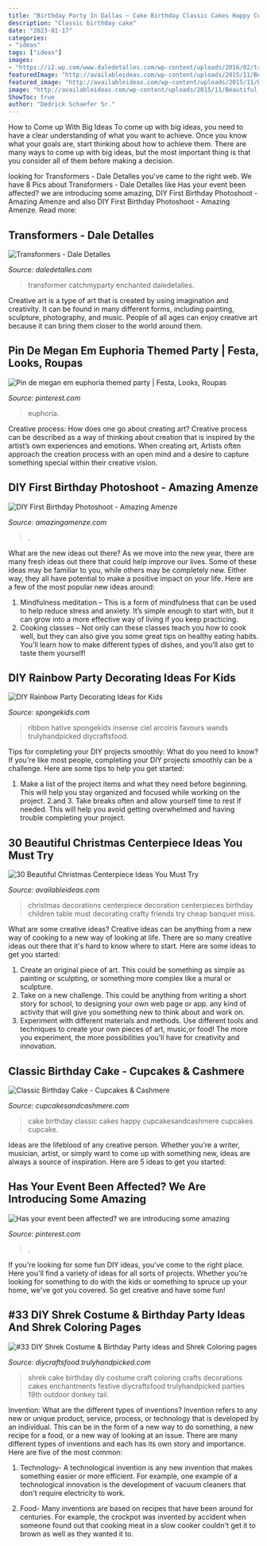 ```yaml
---
title: "Birthday Party In Dallas ~ Cake Birthday Classic Cakes Happy Cupcakesandcashmere Cupcakes Cupcake"
description: "Classic birthday cake"
date: "2023-01-17"
categories:
- "ideas"
tags: ["ideas"]
images:
- "https://i2.wp.com/www.daledetalles.com/wp-content/uploads/2016/02/transformers15.jpg"
featuredImage: "http://availableideas.com/wp-content/uploads/2015/11/Beautiful-Christmas-Centerpieces-23.jpg"
featured_image: "http://availableideas.com/wp-content/uploads/2015/11/Beautiful-Christmas-Centerpieces-23.jpg"
image: "http://availableideas.com/wp-content/uploads/2015/11/Beautiful-Christmas-Centerpieces-23.jpg"
ShowToc: true
author: "Dedrick Schaefer Sr."
---
```



How to Come up With Big Ideas
To come up with big ideas, you need to have a clear understanding of what you want to achieve. Once you know what your goals are, start thinking about how to achieve them. There are many ways to come up with big ideas, but the most important thing is that you consider all of them before making a decision.

	

		
looking for Transformers - Dale Detalles you've came to the right web. We have 8 Pics about Transformers - Dale Detalles like Has your event been affected? we are introducing some amazing, DIY First Birthday Photoshoot - Amazing Amenze and also DIY First Birthday Photoshoot - Amazing Amenze. Read more:
		
    
## Transformers - Dale Detalles

<img loading=lazy src="https://i2.wp.com/www.daledetalles.com/wp-content/uploads/2016/02/transformers15.jpg" onerror="this.onerror=null;this.src='https://tse4.mm.bing.net/th?id=OIP.43UnoiBpZ9I9csYwGFnDTgHaLJ&amp;pid=15.1';" alt="Transformers - Dale Detalles">

_Source: daledetalles.com_

>transformer catchmyparty enchanted daledetalles. 

	

Creative art is a type of art that is created by using imagination and creativity. It can be found in many different forms, including painting, sculpture, photography, and music. People of all ages can enjoy creative art because it can bring them closer to the world around them.

    
## Pin De Megan Em Euphoria Themed Party | Festa, Looks, Roupas

<img loading=lazy src="https://i.pinimg.com/736x/f6/bb/3d/f6bb3dbd53e7484ae17680f07e02fb40.jpg" onerror="this.onerror=null;this.src='https://tse1.mm.bing.net/th?id=OIP.V6v2Gpd0YSVmGwEjTm-ergHaNK&amp;pid=15.1';" alt="Pin de megan em euphoria themed party | Festa, Looks, Roupas">

_Source: pinterest.com_

>euphoria. 

	

Creative process: How does one go about creating art?
Creative process can be described as a way of thinking about creation that is inspired by the artist’s own experiences and emotions. When creating art, Artists often approach the creation process with an open mind and a desire to capture something special within their creative vision.

    
## DIY First Birthday Photoshoot - Amazing Amenze

<img loading=lazy src="https://amazingamenze.com/wp-content/uploads/2020/04/first-birthday-photoshoot-300x400.jpg" onerror="this.onerror=null;this.src='https://tse4.mm.bing.net/th?id=OIP.dVmAyO6qQ_1eiQRG7qM8wwAAAA&amp;pid=15.1';" alt="DIY First Birthday Photoshoot - Amazing Amenze">

_Source: amazingamenze.com_

>. 

	

What are the new ideas out there?
As we move into the new year, there are many fresh ideas out there that could help improve our lives. Some of these ideas may be familiar to you, while others may be completely new. Either way, they all have potential to make a positive impact on your life. Here are a few of the most popular new ideas around: 
1. Mindfulness meditation – This is a form of mindfulness that can be used to help reduce stress and anxiety. It’s simple enough to start with, but it can grow into a more effective way of living if you keep practicing. 
2. Cooking classes – Not only can these classes teach you how to cook well, but they can also give you some great tips on healthy eating habits. You’ll learn how to make different types of dishes, and you’ll also get to taste them yourself!

    
## DIY Rainbow Party Decorating Ideas For Kids

<img loading=lazy src="https://spongekids.com/wp-content/uploads/2014/11/diy-rainbow-party-decorating-ideas/4-candy-decoration.jpg" onerror="this.onerror=null;this.src='https://tse1.mm.bing.net/th?id=OIP.GfTxgQhCKywEmuWykiSTCAHaLG&amp;pid=15.1';" alt="DIY Rainbow Party Decorating Ideas for Kids">

_Source: spongekids.com_

>ribbon hative spongekids insense ciel arcoiris favours wands trulyhandpicked diycraftsfood. 

	

Tips for completing your DIY projects smoothly: What do you need to know?
If you're like most people, completing your DIY projects smoothly can be a challenge. Here are some tips to help you get started: 
1. Make a list of the project items and what they need before beginning. This will help you stay organized and focused while working on the project. 
2.аnd 3. Take breaks often and allow yourself time to rest if needed. This will help you avoid getting overwhelmed and having trouble completing your project.

    
## 30 Beautiful Christmas Centerpiece Ideas You Must Try

<img loading=lazy src="http://availableideas.com/wp-content/uploads/2015/11/Beautiful-Christmas-Centerpieces-23.jpg" onerror="this.onerror=null;this.src='https://tse4.mm.bing.net/th?id=OIP.bpDxslBYTWBbi-lL1piCugHaJ4&amp;pid=15.1';" alt="30 Beautiful Christmas Centerpiece Ideas You Must Try">

_Source: availableideas.com_

>christmas decorations centerpiece decoration centerpieces birthday children table must decorating crafty friends try cheap banquet miss. 

	

What are some creative ideas?
Creative ideas can be anything from a new way of cooking to a new way of looking at life. There are so many creative ideas out there that it's hard to know where to start. Here are some ideas to get you started: 
1. Create an original piece of art. This could be something as simple as painting or sculpting, or something more complex like a mural or sculpture. 
2. Take on a new challenge. This could be anything from writing a short story for school, to designing your own web page or app. any kind of activity that will give you something new to think about and work on. 
3. Experiment with different materials and methods. Use different tools and techniques to create your own pieces of art, music,or food! The more you experiment, the more possibilities you'll have for creativity and innovation.

    
## Classic Birthday Cake - Cupcakes &amp; Cashmere

<img loading=lazy src="https://cupcakesandcashmere.com/.image/t_share/MTMwMDM4MTYyNDQ4ODM4NjI2/classicbirthday.jpg" onerror="this.onerror=null;this.src='https://tse4.mm.bing.net/th?id=OIP.L-mEs9g2ie5lmvkY5NxL2QHaKl&amp;pid=15.1';" alt="Classic Birthday Cake - Cupcakes &amp; Cashmere">

_Source: cupcakesandcashmere.com_

>cake birthday classic cakes happy cupcakesandcashmere cupcakes cupcake. 

	

Ideas are the lifeblood of any creative person. Whether you're a writer, musician, artist, or simply want to come up with something new, ideas are always a source of inspiration. Here are 5 ideas to get you started: 

    
## Has Your Event Been Affected? We Are Introducing Some Amazing

<img loading=lazy src="https://i.pinimg.com/736x/3c/8d/21/3c8d216db7da585a374cd876d76721d1.jpg" onerror="this.onerror=null;this.src='https://tse1.mm.bing.net/th?id=OIP.OXm6v1bPUKi-9mUoD7MT2QHaJ3&amp;pid=15.1';" alt="Has your event been affected? we are introducing some amazing">

_Source: pinterest.com_

>. 

	

If you're looking for some fun DIY ideas, you've come to the right place. Here you'll find a variety of ideas for all sorts of projects. Whether you're looking for something to do with the kids or something to spruce up your home, we've got you covered. So get creative and have some fun!

    
## #33 DIY Shrek Costume &amp; Birthday Party Ideas And Shrek Coloring Pages

<img loading=lazy src="https://diycraftsfood.trulyhandpicked.com/wp-content/uploads/2016/07/Shrek-Party-Idea_ce.jpg" onerror="this.onerror=null;this.src='https://tse3.mm.bing.net/th?id=OIP.faPV56EicJDY4u4JxAbqfgHaJ3&amp;pid=15.1';" alt="#33 DIY Shrek Costume &amp; Birthday Party ideas and Shrek Coloring pages">

_Source: diycraftsfood.trulyhandpicked.com_

>shrek cake birthday diy costume craft coloring crafts decorations cakes enchantments festive diycraftsfood trulyhandpicked parties 19th outdoor donkey tail. 

	

Invention: What are the different types of inventions?
Invention refers to any new or unique product, service, process, or technology that is developed by an individual. This can be in the form of a new way to do something, a new recipe for a food, or a new way of looking at an issue. There are many different types of inventions and each has its own story and importance. Here are five of the most common:
1. Technology- A technological invention is any new invention that makes something easier or more efficient. For example, one example of a technological innovation is the development of vacuum cleaners that don't require electricity to work.

2. Food- Many inventions are based on recipes that have been around for centuries. For example, the crockpot was invented by accident when someone found out that cooking meat in a slow cooker couldn't get it to brown as well as they wanted it to.

